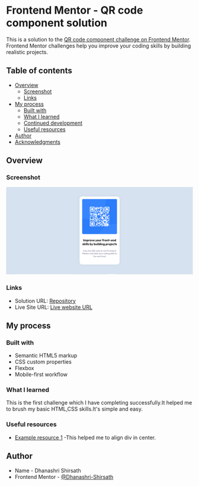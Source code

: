 # Frontend Mentor - QR code component solution

This is a solution to the [QR code component challenge on Frontend Mentor](https://www.frontendmentor.io/challenges/qr-code-component-iux_sIO_H). Frontend Mentor challenges help you improve your coding skills by building realistic projects. 

## Table of contents

- [Overview](#overview)
  - [Screenshot](#screenshot)
  - [Links](#links)
- [My process](#my-process)
  - [Built with](#built-with)
  - [What I learned](#what-i-learned)
  - [Continued development](#continued-development)
  - [Useful resources](#useful-resources)
- [Author](#author)
- [Acknowledgments](#acknowledgments)

## Overview

### Screenshot

![Design preview of the QR code component coding challenge](./images/screenshot_output.PNG)

### Links

- Solution URL: [Repository](https://github.com/Dhanashri-Shirsath/Frontend-Mentor-Solutions/QR-code-component-challenge)
- Live Site URL: [Live website URL](https://your-live-site-url.com)

## My process

### Built with

- Semantic HTML5 markup
- CSS custom properties
- Flexbox
- Mobile-first workflow

### What I learned
This is the first challenge which I have completing successfully.It helped me to brush my basic HTML,CSS skills.It's simple and easy.

### Useful resources

- [Example resource 1](https://developer.mozilla.org/) -This helped me to align div in center.

## Author
- Name - Dhanashri Shirsath
- Frontend Mentor - [@Dhanashri-Shirsath](https://www.frontendmentor.io/profile/Dhanashri-Shirsath)


